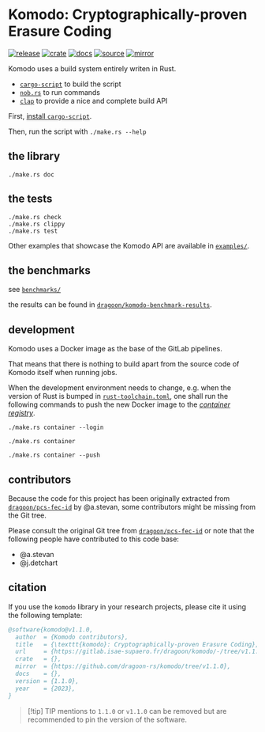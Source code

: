 # Komodo: Cryptographically-proven Erasure Coding

[![release](https://gitlab.isae-supaero.fr/dragoon/komodo/-/badges/release.svg)](https://gitlab.isae-supaero.fr/dragoon/komodo/-/releases)
[![crate](https://img.shields.io/crates/v/komodo)](https://crates.io/crates/komodo)
[![docs](https://img.shields.io/docsrs/komodo)](https://docs.rs/komodo/latest/komodo/)
[![source](https://gitlab.isae-supaero.fr/dragoon/komodo/badges/main/pipeline.svg?key_text=GitLab%20CI)](https://gitlab.isae-supaero.fr/dragoon/komodo/-/pipelines)
[![mirror](https://github.com/dragoon-rs/komodo/actions/workflows/ci.yml/badge.svg)](https://github.com/dragoon-rs/komodo/actions)

Komodo uses a build system entirely writen in Rust.
- [`cargo-script`](https://crates.io/crates/cargo-script) to build the script
- [`nob.rs`](https://gitlab.isae-supaero.fr/a.stevan/nob.rs) to run commands
- [`clap`](https://crates.io/crates/clap) to provide a nice and complete build API

First, [install `cargo-script`](https://github.com/DanielKeep/cargo-script#installation).

Then, run the script with `./make.rs --help`

## the library
```shell
./make.rs doc
```

## the tests
```shell
./make.rs check
./make.rs clippy
./make.rs test
```

Other examples that showcase the Komodo API are available in [`examples/`](examples/).

## the benchmarks
see [`benchmarks/`](benchmarks/README.md)

the results can be found in [`dragoon/komodo-benchmark-results`](https://gitlab.isae-supaero.fr/dragoon/komodo-benchmark-results).

## development

Komodo uses a Docker image as the base of the GitLab pipelines.

That means that there is nothing to build apart from the source code of Komodo itself when running jobs.

When the development environment needs to change, e.g. when the version of Rust is bumped in
[`rust-toolchain.toml`](./rust-toolchain.toml), one shall run the following commands to push the new
Docker image to the [_container registry_][gitlab.isae-supaero.fr:dragoon/komodo@containers].

```shell
./make.rs container --login
```
```shell
./make.rs container
```
```shell
./make.rs container --push
```

## contributors

Because the code for this project has been originally extracted from
[`dragoon/pcs-fec-id`][pcs-fec-id] by @a.stevan, some contributors might be
missing from the Git tree.

Please consult the original Git tree from [`dragoon/pcs-fec-id`][pcs-fec-id] or
note that the following people have contributed to this code base:
- @a.stevan
- @j.detchart

## citation
If you use the `komodo` library in your research projects, please cite it using the following template:

```bibtex
@software{komodo@v1.1.0,
  author  = {Komodo contributors},
  title   = {\texttt{komodo}: Cryptographically-proven Erasure Coding},
  url     = {https://gitlab.isae-supaero.fr/dragoon/komodo/-/tree/v1.1.0},
  crate   = {},
  mirror  = {https://github.com/dragoon-rs/komodo/tree/v1.1.0},
  docs    = {},
  version = {1.1.0},
  year    = {2023},
}
```

> [!tip] TIP
> mentions to `1.1.0` or `v1.1.0` can be removed but are recommended to pin the version of the software.

[pcs-fec-id]: https://gitlab.isae-supaero.fr/dragoon/pcs-fec-id
[gitlab.isae-supaero.fr:dragoon/komodo@containers]: https://gitlab.isae-supaero.fr/dragoon/komodo/container_registry/42
